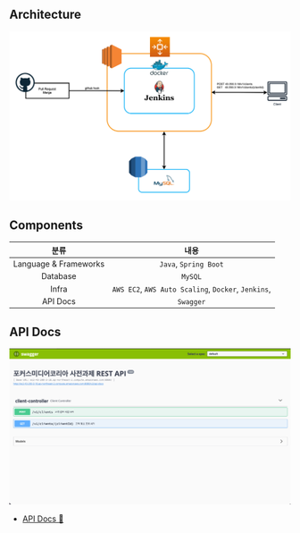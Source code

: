 ## Architecture
![Architecture](images/Architecture.png)

## Components

|          분류           |                         내용                          |
|:---------------------:|:---------------------------------------------------:|
| Language & Frameworks |                `Java`, `Spring Boot`                |
|       Database        |                       `MySQL`                       |
|         Infra         | `AWS EC2`, `AWS Auto Scaling`, `Docker`, `Jenkins`, |
|       API Docs        |                      `Swagger`                      |


## API Docs
![API 문서](images/api-docs.png)
- [API Docs 🔗](http://ec2-43-200-3-18.ap-northeast-2.compute.amazonaws.com:8080/swagger-ui.html#/)